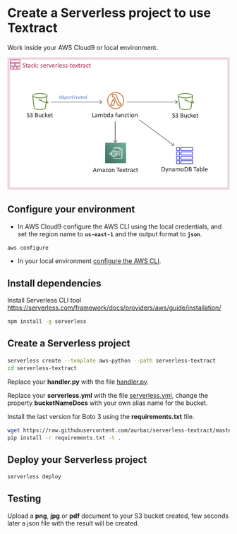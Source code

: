 # Create a Serverless project to use Textract

Work inside your AWS Cloud9 or local environment.

![serverless-s3-dynamodb](images/serverless-textract.png)

## Configure your environment

* In AWS Cloud9 configure the AWS CLI using the local credentials, and set the region name to **`us-east-1`** and the output format to **`json`**. 

``` bash
aws configure
```

* In your local environment [configure the AWS CLI](https://docs.aws.amazon.com/cli/latest/userguide/cli-chap-configure.html#cli-quick-configuration).

## Install dependencies

Install Serverless CLI tool https://serverless.com/framework/docs/providers/aws/guide/installation/

``` bash
npm install -g serverless
```

## Create a Serverless project

``` bash
serverless create --template aws-python --path serverless-textract
cd serverless-textract
```

Replace your **handler.py** with the file [handler.py](handler.py).

Replace your **serverless.yml** with the file [serverless.yml](serverless.yml), change the property **bucketNameDocs** with your own alias name for the bucket.

Install the last version for Boto 3 using the **requirements.txt** file.

``` bash
wget https://raw.githubusercontent.com/aurbac/serverless-textract/master/requirements.txt
pip install -r requirements.txt -t .
```

## Deploy your Serverless project

``` bash
serverless deploy
```

## Testing

Upload a **png**, **jpg** or **pdf** document to your S3 bucket created, few seconds later a json file with the result will be created.
